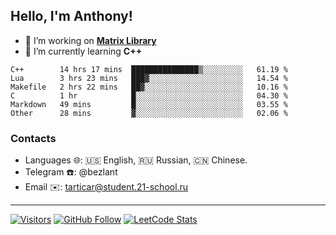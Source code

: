 ## Hello, I'm Anthony!
 
- 🔭 I’m working on **[Matrix Library](https://github.com/bezlant/s21_matrix_cpp)**
- 🌱 I’m currently learning **C++**

<!--START_SECTION:waka-->

```text
C++        14 hrs 17 mins  ███████████████▒░░░░░░░░░   61.19 %
Lua        3 hrs 23 mins   ███▓░░░░░░░░░░░░░░░░░░░░░   14.54 %
Makefile   2 hrs 22 mins   ██▓░░░░░░░░░░░░░░░░░░░░░░   10.16 %
C          1 hr            █░░░░░░░░░░░░░░░░░░░░░░░░   04.30 %
Markdown   49 mins         █░░░░░░░░░░░░░░░░░░░░░░░░   03.55 %
Other      28 mins         ▓░░░░░░░░░░░░░░░░░░░░░░░░   02.06 %
```

<!--END_SECTION:waka-->
### Contacts
- Languages 🌐: 🇺🇸 English, 🇷🇺 Russian, 🇨🇳 Chinese.
- Telegram ☎️: @bezlant
- Email ✉️: tarticar@student.21-school.ru
---
[![Visitors](https://shields-io-visitor-counter.herokuapp.com/badge?page=bezlant.bezlant&label=visitors&logo=Codeforces&style=for-the-badge&labelColor=black&color=forestgreen)](https://www.youtube.com/watch?v=dQw4w9WgXcQ)
[![GitHub Follow](https://img.shields.io/github/followers/bezlant?label=follow&logo=github&style=for-the-badge&labelColor=black)](https://github.com/bezlant)
[![LeetCode Stats](https://img.shields.io/badge/dynamic/json?style=for-the-badge&labelColor=black&color=darkorange&label=Solved&query=solvedOverTotal&url=https%3A%2F%2Fleetcode-badge.vercel.app%2Fapi%2Fusers%2Fbezlant&logo=leetcode&logoColor=yellow)](https://leetcode.com/bezlant/)

